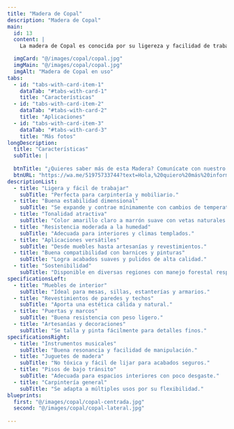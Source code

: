 ```yaml
---
title: "Madera de Copal"
description: "Madera de Copal"
main:
  id: 13
  content: |
    La madera de Copal es conocida por su ligereza y facilidad de trabajo, lo que la hace ideal para una amplia variedad de aplicaciones en carpintería y construcción. Su tonalidad varía entre un amarillo claro y marrón suave, brindando una estética atractiva para acabados interiores y muebles. Además, su resistencia moderada a la humedad y plagas la convierte en una opción confiable en climas templados.

  imgCard: "@/images/copal/copal.jpg"
  imgMain: "@/images/copal/copal.jpg"
  imgAlt: "Madera de Copal en uso"
tabs:
  - id: "tabs-with-card-item-1"
    dataTab: "#tabs-with-card-1"
    title: "Características"
  - id: "tabs-with-card-item-2"
    dataTab: "#tabs-with-card-2"
    title: "Aplicaciones"
  - id: "tabs-with-card-item-3"
    dataTab: "#tabs-with-card-3"
    title: "Más fotos"
longDescription:
  title: "Características"
  subTitle: |
    
  btnTitle: "¿Quieres saber más de esta Madera? Comunícate con nuestro Asesor"
  btnURL: "https://wa.me/51975733744?text=Hola,%20quiero%20más%20información%20sobre%20la%20madera%20Copal."
descriptionList:
  - title: "Ligera y fácil de trabajar"
    subTitle: "Perfecta para carpintería y mobiliario."
  - title: "Buena estabilidad dimensional"
    subTitle: "Se expande y contrae mínimamente con cambios de temperatura."
  - title: "Tonalidad atractiva"
    subTitle: "Color amarillo claro a marrón suave con vetas naturales."
  - title: "Resistencia moderada a la humedad"
    subTitle: "Adecuada para interiores y climas templados."
  - title: "Aplicaciones versátiles"
    subTitle: "Desde muebles hasta artesanías y revestimientos."
  - title: "Buena compatibilidad con barnices y pinturas"
    subTitle: "Logra acabados suaves y pulidos de alta calidad."
  - title: "Sostenibilidad"
    subTitle: "Disponible en diversas regiones con manejo forestal responsable."
specificationsLeft:
  - title: "Muebles de interior"
    subTitle: "Ideal para mesas, sillas, estanterías y armarios."
  - title: "Revestimientos de paredes y techos"
    subTitle: "Aporta una estética cálida y natural."
  - title: "Puertas y marcos"
    subTitle: "Buena resistencia con peso ligero."
  - title: "Artesanías y decoraciones"
    subTitle: "Se talla y pinta fácilmente para detalles finos."
specificationsRight:
  - title: "Instrumentos musicales"
    subTitle: "Buena resonancia y facilidad de manipulación."
  - title: "Juguetes de madera"
    subTitle: "No tóxica y fácil de lijar para acabados seguros."
  - title: "Pisos de bajo tránsito"
    subTitle: "Adecuada para espacios interiores con poco desgaste."
  - title: "Carpintería general"
    subTitle: "Se adapta a múltiples usos por su flexibilidad."
blueprints:
  first: "@/images/copal/copal-centrada.jpg"
  second: "@/images/copal/copal-lateral.jpg"
  
---
```

